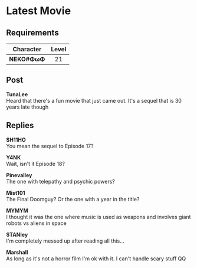# Latest Movie
## Requirements
| Character  |Level|
|------------|:---:|
|**NEKO#ΦωΦ**| 21  |

## Post
**TunaLee**<br>
Heard that there's a fun movie that just came out. It's a sequel that is 30 years late though
## Replies
**SH11HO**<br>
You mean the sequel to Episode 17?

**Y4NK**<br>
Wait, isn't it Episode 18?

**Pinevalley**<br>
The one with telepathy and psychic powers?

**Mist101**<br>
The Final Doomguy? Or the one with a year in the title?

**MYMYM**<br>
I thought it was the one where music is used as weapons and involves giant robots vs aliens in space

**STANley**<br>
I'm completely messed up after reading all this...

**Marshall**<br>
As long as it's not a horror film I'm ok with it. I can't handle scary stuff QQ

